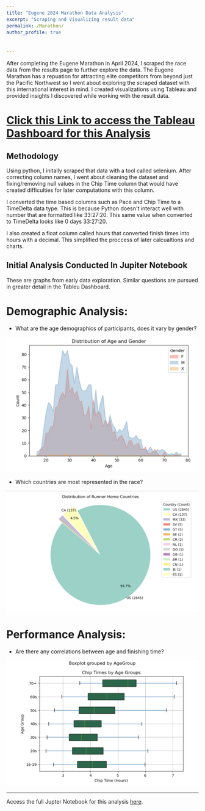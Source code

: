 ```yaml
---
title: "Eugene 2024 Marathon Data Analysis"
excerpt: "Scraping and Visualizing result data"
permalink: /Marathon/
author_profile: true


---
```


After completing the Eugene Marathon in April 2024, I scraped the race data from the results page to further explore the data. The Eugene Marathon has a repuation for attracting elite competitors from beyond just the Pacific Northwest so I went about exploring the scraped dataset with this international interest in mind. I created visualizations using Tableau and provided insights I discovered while working with the result data.

# [Click this Link to access the Tableau Dashboard for this Analysis](https://public.tableau.com/views/MarathonDashboard_17158347674300/Dashboard1?:language=en-US&:sid=&:display_count=n&:origin=viz_share_link) 




## Methodology

Using python, I initally scraped that data with a tool called selenium. After correcting column names, I went about cleaning the dataset and fixing/removing null values in the Chip Time column that would have created difficulties for later computations with this column. 

I converted the time based columns such as Pace and Chip Time to a TimeDelta data type. This is because Python doesn't interact well with number that are formatted like 33:27:20. This same value when converted to TimeDelta looks like 0 days 33:27:20. 

I also created a float column called hours that converted finish times into hours with a decimal. This simplified the proccess of later calcualtions and charts.

## Initial Analysis Conducted In Jupiter Notebook

These are graphs from early data exploration. Similar questions are pursued in greater detail in the Tableu Dashboard.

# Demographic Analysis:

  
- What are the age demographics of participants, does it vary by gender?

![ ](/files/gender_area.png)


- Which countries are most represented in the race?

![ ](/files/country_pie.png)



# Performance Analysis:

- Are there any correlations between age and finishing time?

![ ](/files/agebox.png)




---


Access the full Jupter Notebook for this analysis [here](https://github.com/guymonmatt/guymonmatt.github.io/blob/master/notebooks/Eugene_Marathon_2024_results.ipynb).

